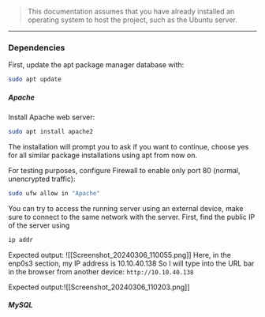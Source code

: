 > This documentation assumes that you have already installed an operating system to host the project, such as the Ubuntu server.
---
### Dependencies
First, update the apt package manager database with:
```bash
sudo apt update
```
##### Apache
Install Apache web server:
```bash
sudo apt install apache2
```
The installation will prompt you to ask if you want to continue, choose yes for all similar package installations using apt from now on.

For testing purposes, configure Firewall to enable only port 80 (normal, unencrypted traffic):
```bash
sudo ufw allow in "Apache"
```

You can try to access the running server using an external device, make sure to connect to the same network with the server.
First, find the public IP of the server using
```bash
ip addr
```
Expected output:
![[Screenshot_20240306_110055.png]]
Here, in the enp0s3 section, my IP address is 10.10.40.138
So I will type into the URL bar in the browser from another device:
`http://10.10.40.138`

Expected output:![[Screenshot_20240306_110203.png]]

##### MySQL